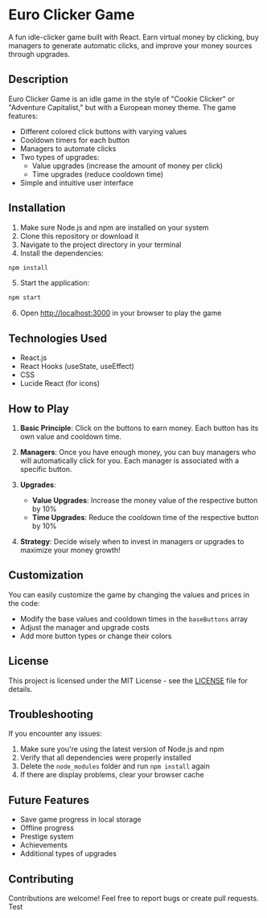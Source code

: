 # Euro Clicker Game

A fun idle-clicker game built with React. Earn virtual money by clicking, buy managers to generate automatic clicks, and improve your money sources through upgrades.

## Description

Euro Clicker Game is an idle game in the style of "Cookie Clicker" or "Adventure Capitalist," but with a European money theme. The game features:

- Different colored click buttons with varying values
- Cooldown timers for each button
- Managers to automate clicks
- Two types of upgrades:
  - Value upgrades (increase the amount of money per click)
  - Time upgrades (reduce cooldown time)
- Simple and intuitive user interface

## Installation

1. Make sure Node.js and npm are installed on your system
2. Clone this repository or download it
3. Navigate to the project directory in your terminal
4. Install the dependencies:

```bash
npm install
```

5. Start the application:

```bash
npm start
```

6. Open [http://localhost:3000](http://localhost:3000) in your browser to play the game

## Technologies Used

- React.js
- React Hooks (useState, useEffect)
- CSS
- Lucide React (for icons)

## How to Play

1. **Basic Principle**: Click on the buttons to earn money. Each button has its own value and cooldown time.

2. **Managers**: Once you have enough money, you can buy managers who will automatically click for you. Each manager is associated with a specific button.

3. **Upgrades**:
   - **Value Upgrades**: Increase the money value of the respective button by 10%
   - **Time Upgrades**: Reduce the cooldown time of the respective button by 10%

4. **Strategy**: Decide wisely when to invest in managers or upgrades to maximize your money growth!

## Customization

You can easily customize the game by changing the values and prices in the code:

- Modify the base values and cooldown times in the `baseButtons` array
- Adjust the manager and upgrade costs
- Add more button types or change their colors

## License

This project is licensed under the MIT License - see the [LICENSE](LICENSE) file for details.

## Troubleshooting

If you encounter any issues:

1. Make sure you're using the latest version of Node.js and npm
2. Verify that all dependencies were properly installed
3. Delete the `node_modules` folder and run `npm install` again
4. If there are display problems, clear your browser cache

## Future Features

- Save game progress in local storage
- Offline progress
- Prestige system
- Achievements
- Additional types of upgrades

## Contributing

Contributions are welcome! Feel free to report bugs or create pull requests.
Test